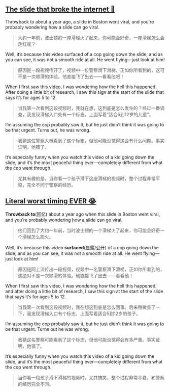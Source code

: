 

## [The slide that broke the internet 🤣](https://www.youtube.com/shorts/9UeVGsWtRF8)

Throwback to about a year ago, a slide in Boston went viral, and you're probably wondering how a slide can go viral. 

> 大约一年前，波士顿的一座滑梯火了起来，你可能会好奇，一座滑梯怎么会走红呢？

Well, it’s because this video surfaced of a cop going down the slide, and as you can see, it was not a smooth ride at all. He went flying—just look at him!

> 原因是一段视频传开了，视频中一位警察滑下滑梯，正如你所看到的，这可不是一次顺滑的体验。他直接飞了出去——看看他吧！

When I first saw this video, I was wondering how the hell this happened. After doing a little bit of research, I saw this sign at the start of the slide that says it’s for ages 5 to 12.

> 当我第一次看到这段视频时，我就在想，这到底是怎么发生的？经过一番调查，我发现滑梯入口处有一个标志，上面写着“适合5到12岁的儿童”。

I’m assuming the cop probably saw it, but he just didn’t think it was going to be that urgent. Turns out, he was wrong.

> 我猜这位警察大概看到了这个标志，但他可能没觉得这会有什么问题。事实证明，他错了。

It’s especially funny when you watch this video of a kid going down the slide, and it’s the most peaceful thing ever—completely different from what the cop went through.

> 尤其有趣的是，当你看一个孩子滑下这座滑梯的视频时，整个过程非常平稳，完全不同于警察的经历。



## [Literal worst timing EVER 😭](https://www.youtube.com/shorts/1-v2zUZhvhI)

**Throwback to**(回忆) about a year ago when this slide in Boston went viral, and you’re probably wondering how a slide can go viral.

> 他们回到了大约一年前，当时波士顿的一个滑梯火了起来，你可能会好奇一个滑梯怎么能火。

Well, it’s because this video **surfaced**(显露/公开) of a cop going down the slide, and as you can see, it was not a smooth ride at all. He went flying—just look at him!

> 原因是网上流传出一段视频，视频中一名警察滑下滑梯，正如你所看到的，这绝对不是一次顺滑的体验。他直接飞了出去——看看他！

When I first saw this video, I was wondering how the hell this happened, and after doing a little bit of research, I saw this sign at the start of the slide that says it’s for ages 5 to 12.

> 当我第一次看到这段视频时，我在想这到底是怎么回事。后来稍微查了一下，我发现滑梯入口有个标志，上面写着适合5到12岁的孩子。

I’m assuming the cop probably saw it, but he just didn’t think it was going to be that urgent. Turns out he was wrong.

> 我猜这名警察可能看到了这个标志，但他可能没觉得会有多严重。事实证明，他错了。

It’s especially funny when you watch this video of a kid going down the slide, and it’s the most peaceful thing ever—completely different from what the cop went through.

> 当你看一段孩子滑下滑梯的视频时，尤其搞笑，整个过程非常平稳，和警察的经历完全不同。